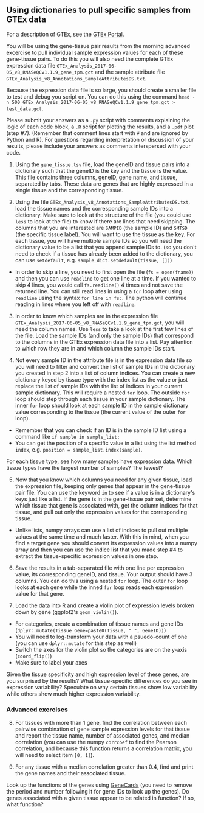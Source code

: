 ## Using dictionaries to pull specific samples from GTEx data

For a description of GTEx, see the [GTEx Portal](https://gtexportal.org/home/aboutAdultGtex).

You will be using the gene-tissue pair results from the morning advanced excercise to pull individual sample expression values for each of these gene-tissue pairs. To do this you will also need the complete GTEx expression data file `GTEx_Analysis_2017-06-05_v8_RNASeQCv1.1.9_gene_tpm.gct` and the sample attribute file `GTEx_Analysis_v8_Annotations_SampleAttributesDS.txt`.

Because the expression data file is so large, you should create a smaller file to test and debug you script on. You can do this using the command `head -n 500 GTEx_Analysis_2017-06-05_v8_RNASeQCv1.1.9_gene_tpm.gct > test_data.gct`.

Please submit your answers as a `.py` script with comments explaining the logic of each code block, a `.R` script for plotting the results, and a `.pdf` plot (step #7). (Remember that comment lines start with `#` and are ignored by Python and R). For questions regarding interpretation or discussion of your results, please include your answers as comments interspersed with your code.

1.  Using the `gene_tissue.tsv` file, load the geneID and tissue pairs into a dictionary such that the geneID is the key and the tissue is the value. This file contains three columns, geneID, gene name, and tissue, separated by tabs. These data are genes that are highly expressed in a single tissue and the corresponding tissue.


2.  Using the file `GTEx_Analysis_v8_Annotations_SampleAttributesDS.txt`, load the tissue names and the corresponding sample IDs into a dictionary. Make sure to look at the structure of the file (you could use `less` to look at the file) to know if there are lines that need skipping. The columns that you are interested are `SAMPID` (the sample ID) and `SMTSD` (the specific tissue label). You will want to use the tissue as the key. For each tissue, you will have multiple sample IDs so you will need the dictionary value to be a list that you append sample IDs to. (so you don't need to check if a tissue has already been added to the dictionary, you can use `setdefault`, e.g. `sample_dict.setdefault(tissue, [])`)
- In order to skip a line, you need to first open the file (`fs = open(fname)`) and then you can use `readline` to get one line at a time. If you wanted to skip 4 lines, you would call `fs.readline()` 4 times and not save the returned line. You can still read lines in using a `for` loop after using `readline` using the syntax `for line in fs:`. The python will continue reading in lines where you left off with `readline`.


3.  In order to know which samples are in the expression file `GTEx_Analysis_2017-06-05_v8_RNASeQCv1.1.9_gene_tpm.gct`, you will need the column names. Use `less` to take a look at the first few lines of the file. Load the sample IDs (and only the sample IDs) that correspond to the columns in the GTEx expression data file into a list. Pay attention to which row they are in and which column the sample IDs start.


4.  Not every sample ID in the attribute file is in the expression data file so you will need to filter and convert the list of sample IDs in the dictionary you created in step 2 into a list of column indices. You can create a new dictionary keyed by tissue type with the index list as the value or just replace the list of sample IDs with the list of indices in your current sample dictionary. This will require a nested `for` loop. The outside `for` loop should step through each tissue in your sample dictionary. The inner `for` loop should look at each sample ID in the sample dictionary value corresponding to the tissue (the current value of the outer `for` loop). 
- Remember that you can check if an ID is in the sample ID list using a command like `if sample in sample_list:`
- You can get the position of a specific value in a list using the list method `index`, e.g. `position = sample_list.index(sample)`.

For each tissue type, see how many samples have expression data. Which tissue types have the largest number of samples? The fewest?


5.  Now that you know which columns you need for any given tissue, load the expression file, keeping only genes that appear in the gene-tissue pair file. You can use the keyword `in` to see if a value is in a dictionary's keys just like a list. If the gene is in the gene-tissue pair set, determine which tissue that gene is associated with, get the column indices for that tissue, and pull out only the expression values for the corresponding tissue.
- Unlike lists, numpy arrays can use a list of indices to pull out multiple values at the same time and much faster. With this in mind, when you find a target gene you should convert its expression values into a numpy array and then you can use the indice list that you made step #4 to extract the tissue-specific expression values in one step.


6.  Save the results in a tab-separated file with one line per expression value, its corresponding geneID, and tissue. Your output should have 3 columns. You can do this using a nested `for` loop. The outer `for` loop looks at each gene while the inned `for` loop reads each expression value for that gene.


7.  Load the data into R and create a violin plot of expression levels broken down by gene (ggplot2's `geom_violin()`).
- For categories, create a combination of tissue names and gene IDs (`dplyr::mutate(Tissue_Gene=paste0(Tissue, " ", GeneID))`)
- You will need to log-transform your data with a psuedo-count of one (you can use `dplyr::mutate` for this step as well)
- Switch the axes for the violin plot so the categories are on the y-axis (`coord_flip()`)
- Make sure to label your axes

Given the tissue specificity and high expression level of these genes, are you surprised by the results? What tissue-specific differences do you see in expression variability? Speculate on why certain tissues show low variability while others show much higher expression variability.


### Advanced exercises

8. For tissues with more than 1 gene, find the correlation between each pairwise combination of gene sample expression levels for that tissue and report the tissue name, number of associated genes, and median correlation (you can use the numpy `corrcoef` to find the Pearson correlation, and because this function returns a correlation matrix, you will need to select item `[0, 1]`).


9. For any tissue with a median correlation greater than 0.4, find and print the gene names and their associated tissue.

Look up the functions of the genes using [GeneCards](https://www.genecards.org/) (you need to remove the period and number following it for gene IDs to look up the genes). Do genes associated with a given tissue appear to be related in function? If so, what function?
